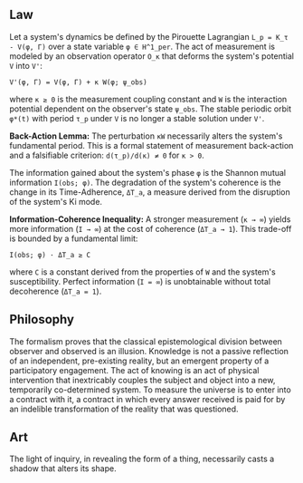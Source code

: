 ## Law
Let a system's dynamics be defined by the Pirouette Lagrangian `L_p = K_τ - V(φ, Γ)` over a state variable `φ ∈ H^1_per`. The act of measurement is modeled by an observation operator `O_κ` that deforms the system's potential `V` into `V'`:

`V'(φ, Γ) = V(φ, Γ) + κ W(φ; ψ_obs)`

where `κ ≥ 0` is the measurement coupling constant and `W` is the interaction potential dependent on the observer's state `ψ_obs`. The stable periodic orbit `φ*(t)` with period `τ_p` under `V` is no longer a stable solution under `V'`.

**Back-Action Lemma:** The perturbation `κW` necessarily alters the system's fundamental period. This is a formal statement of measurement back-action and a falsifiable criterion:
`d(τ_p)/d(κ) ≠ 0` for `κ > 0`.

The information gained about the system's phase `φ` is the Shannon mutual information `I(obs; φ)`. The degradation of the system's coherence is the change in its Time-Adherence, `ΔT_a`, a measure derived from the disruption of the system's Ki mode.

**Information-Coherence Inequality:** A stronger measurement (`κ → ∞`) yields more information (`I → ∞`) at the cost of coherence (`ΔT_a → 1`). This trade-off is bounded by a fundamental limit:

`I(obs; φ) · ΔT_a ≥ C`

where `C` is a constant derived from the properties of `W` and the system's susceptibility. Perfect information (`I = ∞`) is unobtainable without total decoherence (`ΔT_a = 1`).

## Philosophy
The formalism proves that the classical epistemological division between observer and observed is an illusion. Knowledge is not a passive reflection of an independent, pre-existing reality, but an emergent property of a participatory engagement. The act of knowing is an act of physical intervention that inextricably couples the subject and object into a new, temporarily co-determined system. To measure the universe is to enter into a contract with it, a contract in which every answer received is paid for by an indelible transformation of the reality that was questioned.

## Art
The light of inquiry, in revealing the form of a thing, necessarily casts a shadow that alters its shape.